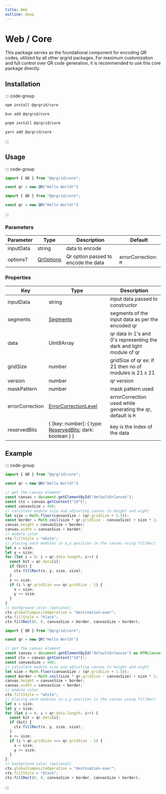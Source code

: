 ```yaml
---
title: Web
outline: deep
---
```


# Web / Core

This package serves as the foundational component for encoding QR codes, utilized by all other qrgrid packages. For maximum customization and full control over QR code generation, it is recommended to use this core package directly.

## Installation

::: code-group

```sh [npm]
npm install @qrgrid/core
```

```sh [bun]
bun add @qrgrid/core
```

```sh [pnpm]
pnpm install @qrgrid/core
```

```sh [yarn]
yarn add @qrgrid/core
```

:::

## Usage

::: code-group

```javascript
import { QR } from "@qrgrid/core";

const qr = new QR("Hello World!")
```

```typescript
import { QR } from "@qrgrid/core";

const qr = new QR("Hello World!")
```

:::

### Parameters

| Parameter | Type                                                        | Description    | Default               |
| --------- | ----------------------------------------------------------- | -------------- | --------------------- |
| inputData | string                                                      | data to encode |                       |
| options?  | [QrOptions](https://github.com/yadav-saurabh/qrGrid/blob/main/packages/core/src/qr.ts#L43-L48) | Qr option passed to encode the data | errorCorrection: `M`  |

### Properties

| Key               | Type                                                        | Description                      |
| ----------------- | ----------------------------------------------------------- | -------------------------------- |
| inputData         | string                                                      | input data passed to constructor |
| segments          | [Segments](https://github.com/yadav-saurabh/qrGrid/blob/main/packages/core/src/segment.ts#L17) | segments of the input data as per the encoded qr |
| data             | Uint8Array                           | qr data in 1's and 0's representing the dark and light module of qr |
| gridSize         | number                             | gridSize of qr ex: if 21 then no of modules is 21 x 21 |
| version          | number                                 | qr version |
| maskPattern      | number                             | mask pattern used |
| errorCorrection  | [ErrorCorrectionLevel](https://github.com/yadav-saurabh/qrGrid/blob/main/packages/core/src/enums.ts#L9) | errorCorrection used while generating the qr, default is `M` |
| reservedBits  | { [key: number]: { type: [ReservedBits](https://github.com/yadav-saurabh/qrGrid/blob/main/packages/core/src/enums.ts#L34); dark: boolean } }  | key is the index of the data |

## Example

::: code-group

```javascript
import { QR } from "@qrgrid/core";

const qr = new QR("Hello World!")

// get the canvas element
const canvas = document.getElementById("defaultQrCanvas");
const ctx = canvas.getContext("2d")!;
const canvasSize = 400;
// calculate module size and adjusting canvas to height and wight 
let size = Math.floor(canvasSize / (qr.gridSize + 1.5));
const border = Math.ceil(size * qr.gridSize - canvasSize) + size * 2;
canvas.height = canvasSize + border;
canvas.width = canvasSize + border;
// module color
ctx.fillStyle = "white";
// placing each modules in x,y position in the canvas using fillRect
let x = size;
let y = size;
for (let i = 0; i < qr.data.length; i++) {
  const bit = qr.data[i];
  if (bit) {
    ctx.fillRect(x, y, size, size);
  }
  x += size;
  if (i % qr.gridSize === qr.gridSize - 1) {
    x = size;
    y += size;
  }
}
// background color (optional)
ctx.globalCompositeOperation = "destination-over";
ctx.fillStyle = "black";
ctx.fillRect(0, 0, canvasSize + border, canvasSize + border);
```

```typescript
import { QR } from "@qrgrid/core";

const qr = new QR("Hello World!")

// get the canvas element
const canvas = document.getElementById("defaultQrCanvas") as HTMLCanvasElement;
const ctx = canvas.getContext("2d")!;
const canvasSize = 400;
// calculate module size and adjusting canvas to height and wight 
let size = Math.floor(canvasSize / (qr.gridSize + 1.5));
const border = Math.ceil(size * qr.gridSize - canvasSize) + size * 2;
canvas.height = canvasSize + border;
canvas.width = canvasSize + border;
// module color
ctx.fillStyle = "white";
// placing each modules in x,y position in the canvas using fillRect
let x = size;
let y = size;
for (let i = 0; i < qr.data.length; i++) {
  const bit = qr.data[i];
  if (bit) {
    ctx.fillRect(x, y, size, size);
  }
  x += size;
  if (i % qr.gridSize === qr.gridSize - 1) {
    x = size;
    y += size;
  }
}
// background color (optional)
ctx.globalCompositeOperation = "destination-over";
ctx.fillStyle = "black";
ctx.fillRect(0, 0, canvasSize + border, canvasSize + border);
```

:::
